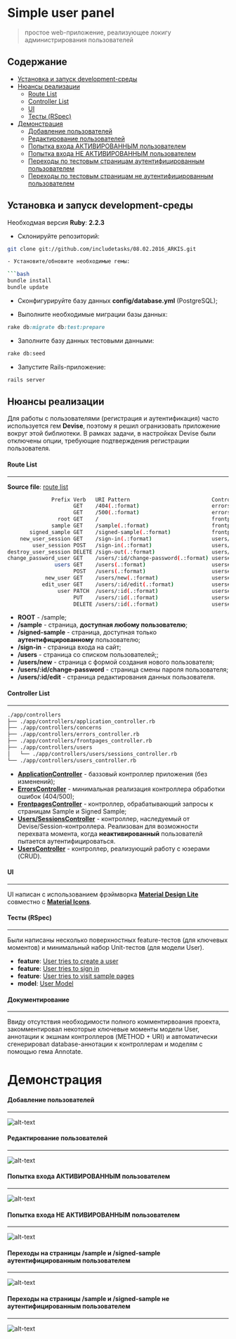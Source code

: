 Simple user panel
=================

> простое web-приложение, реализующее локигу администрирования пользователей

Содержание
----------

- [Установка и запуск development-среды](#Установка-и-запуск-development-среды)
- [Нюансы реализации](#Нюансы-реализации)
  - [Route List](#route-list)
  - [Controller List](#controller-list)
  - [UI](#ui)
  - [Тесты (RSpec)](#Тесты-rspec)
- [Демонстрация](#Демонстрация)
  - [Добавление пользователей](#Добавление-пользователей)
  - [Редактирование пользователей](#Редактирование-пользователей)
  - [Попытка входа АКТИВИРОВАННЫМ пользователем](#Попытка-входа-АКТИВИРОВАННЫМ-пользователем)
  - [Попытка входа НЕ АКТИВИРОВАННЫМ пользователем](#Попытка-входа-НЕ-АКТИВИРОВАННЫМ-пользователем)
  - [Переходы по тестовым страницам аутентифицированным пользователем](#Переходы-на-страницы-sample-и-signed-sample-аутентифицированным-пользователем)
  - [Переходы по тестовым страницам не аутентифицированным пользователем](#Переходы-на-страницы-sample-и-signed-sample-не-аутентифицированным-пользователем)

Установка и запуск development-среды
-------------------------------------

Необходмая версия **Ruby**: **2.2.3**

- Склонируйте репозиторий:

```bash
git clone git://github.com/includetasks/08.02.2016_ARKIS.git

- Установите/обновите необходимые гемы:

```bash
bundle install
bundle update
```

- Сконфигурируйте базу данных **config/database.yml** (PostgreSQL);

- Выполните необходимые миграции базы данных:

```ruby
rake db:migrate db:test:prepare
```

- Заполните базу данных тестовыми данными:

```bash
rake db:seed
````

- Запустите Rails-приложение:

```bash
rails server
```

Нюансы реализации
-----------------

Для работы с пользователями (регистрация и аутентификация) часто используется гем **Devise**,
поэтому я решил огранизовать приложение вокруг этой библиотеки. В рамках задачи, в настройках Devise
были отключены опции, требующие подтверждения регистрации пользователя.

#### Route List
---

**Source file**: [route list](https://github.com/includetasks/08.02.2016_ARKIS/blob/master/config/routes.rb)

```bash
              Prefix Verb   URI Pattern                          Controller#Action
                     GET    /404(.:format)                       errors#not_found
                     GET    /500(.:format)                       errors#internal_server_error
                root GET    /                                    frontpages#sample
              sample GET    /sample(.:format)                    frontpages#sample
       signed_sample GET    /signed-sample(.:format)             frontpages#signed_sample
    new_user_session GET    /sign-in(.:format)                   users/sessions#new
        user_session POST   /sign-in(.:format)                   users/sessions#create
destroy_user_session DELETE /sign-out(.:format)                  users/sessions#destroy
change_password_user GET    /users/:id/change-password(.:format) users#change_password
               users GET    /users(.:format)                     users#index
                     POST   /users(.:format)                     users#create
            new_user GET    /users/new(.:format)                 users#new
           edit_user GET    /users/:id/edit(.:format)            users#edit
                user PATCH  /users/:id(.:format)                 users#update
                     PUT    /users/:id(.:format)                 users#update
                     DELETE /users/:id(.:format)                 users#destroy
```

- **ROOT** - /sample;
- **/sample** - страница, **доступная любому пользователю**;
- **/signed-sample** - страница, доступная только **аутентифицированному** пользователю;
- **/sign-in** - страница входа на сайт;
- **/users** - страница со списком пользователей;;
- **/users/new** - страница с формой создания нового пользователя;
- **/users/:id/change-password** - страница смены пароля пользователя;
- **/users/:id/edit** - страница редактирования данных пользователя.

#### Controller List
---

```bash
./app/controllers
├── ./app/controllers/application_controller.rb
├── ./app/controllers/concerns
├── ./app/controllers/errors_controller.rb
├── ./app/controllers/frontpages_controller.rb
├── ./app/controllers/users
│   └── ./app/controllers/users/sessions_controller.rb
└── ./app/controllers/users_controller.rb
```

- **[ApplicationController](https://github.com/includetasks/08.02.2016_ARKIS/blob/master/app/controllers/application_controller.rb)** - баззовый контроллер приложения (без изменений);
- **[ErrorsController](https://github.com/includetasks/08.02.2016_ARKIS/blob/master/app/controllers/errors_controller.rb)** - минимальная реализация контроллера обработки ошибок (404/500);
- **[FrontpagesController](https://github.com/includetasks/08.02.2016_ARKIS/blob/master/app/controllers/frontpages_controller.rb)** - контроллер, обрабатывающий запросы к страницам Sample и Signed Sample;
- **[Users/SessionsController](https://github.com/includetasks/08.02.2016_ARKIS/blob/master/app/controllers/users/sessions_controller.rb)** - контроллер, наследуемый от Devise/Session-контроллера. Реализован для
возможности перехвата момента, когда **неактивированный** пользователй пытается аутентифицироваться.
- **[UsersController](https://github.com/includetasks/08.02.2016_ARKIS/blob/master/app/controllers/users_controller.rb)** - контроллер, реализующий работу с юзерами (CRUD).


#### UI
---

UI написан с использованием фрэймворка **[Material Design Lite](https://github.com/cllns/material_design_lite-rails)** совместно с **[Material Icons](https://github.com/Angelmmiguel/material_icons)**.

#### Тесты (RSpec)
---

Были написаны несколько поверхностных feature-тестов (для ключевых моментов) и минимальный набор Unit-тестов (для модели User).

- **feature**: [User tries to create a user](https://github.com/includetasks/08.02.2016_ARKIS/blob/master/spec/features/create_user_spec.rb)
- **feature**: [User tries to sign in](https://github.com/includetasks/08.02.2016_ARKIS/blob/master/spec/features/user_tries_to_sign_in_spec.rb)
- **feature**: [User tries to visit sample pages](https://github.com/includetasks/08.02.2016_ARKIS/blob/master/spec/features/user_tries_to_visit_pages_spec.rb)
- **model**: [User Model](https://github.com/includetasks/08.02.2016_ARKIS/blob/master/spec/models/user_spec.rb)

#### Документирование
---

Ввиду отсутствия необходимости полного комментирвоания проекта, закомментировал
некоторые ключевые моменты модели User, аннотации к экшнам контроллеров (METHOD + URI) и
автоматически сгенерировал database-аннотации к контроллерам и моделям с помощью гема Annotate.


Демонстрация
============

#### Добавление пользователей
---
![alt-text](https://github.com/includetasks/08.02.2016_ARKIS/blob/master/motions/1_motion.gif)

#### Редактирование пользователей
---
![alt-text](https://github.com/includetasks/08.02.2016_ARKIS/blob/master/motions/2_motion.gif)

#### Попытка входа АКТИВИРОВАННЫМ пользователем
---
![alt-text](https://github.com/includetasks/08.02.2016_ARKIS/blob/master/motions/3_motion.gif)

#### Попытка входа НЕ АКТИВИРОВАННЫМ пользователем
---
![alt-text](https://github.com/includetasks/08.02.2016_ARKIS/blob/master/motions/4_motion.gif)

#### Переходы на страницы /sample и /signed-sample аутентифицированным пользователем
---
![alt-text](https://github.com/includetasks/08.02.2016_ARKIS/blob/master/motions/5_motion.gif)

#### Переходы на страницы /sample и /signed-sample не аутентифицированным пользователем
---
![alt-text](https://github.com/includetasks/08.02.2016_ARKIS/blob/master/motions/6_motion.gif)